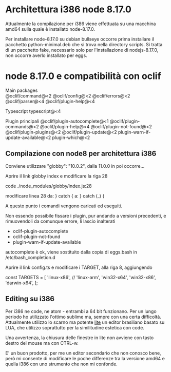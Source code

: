 # Architettura i386 node 8.17.0

Attualmente la compilazione per i386 viene effettuata su una macchina amd64 sulla quale è installato node-8.17.0.

Per installare node-8.17.0 su debian bullseye occorre prima installare il pacchetto python-minimal.deb che si trova nella directory scripts. Si tratta di un pacchetto fake, necessario solo per l'installazione di nodejs-8.17.0, non occorre averlo installato per eggs.

# node 8.17.0 e compatibilità con oclif
Main packages	
@oclif/command@<2
@oclif/config@<2
@oclif/errors@<2
@oclif/parser@<4
@oclif/plugin-help@<4

Typescript
typescript@<4

Plugin principali
@oclif/plugin-autocomplete@<1
@oclif/plugin-commands@<2
@oclif/plugin-help@<4
@oclif/plugin-not-found@<2
@oclif/plugin-plugins@<2
@oclif/plugin-update@<2
plugin-warn-if-update-available@<2
plugin-which@<2


## Compilazione con node8 per architettura i386

Conviene utilizzare "globby": "10.0.2", dalla 11.0.0 in poi occorre...

Aprire il link globby index e modificare la riga 28

code ./node_modules/globby/index.js:28

modificare linea 28 da:
	} catch {
a:
    } catch (_) {

A questo punto i comandi vengono caricati ed eseguiti.

Non essendo possibile fissare i plugin, pur andando a versioni precedenti,
e rimuovendoli da comunque errore, li lascio inalterati

* oclif-plugin-autocomplete
* oclif-plugin-not-found
* plugin-warn-if-update-available


autocomplete è ok, viene sostituito dalla copia di eggs.bash in /etc/bash_completion.d

Aprire il link config.ts e modificare i TARGET, alla riga 8, aggiungendo

const TARGETS = [
    'linux-x86',
   // 'linux-arm',
    'win32-x64',
    'win32-x86',
    'darwin-x64',
];

## Editing su i386

Per i386 ne code, ne atom - entrambi a 64 bit funzionano. Per un lungo periodo ho utilizzato l'ottimo sublime ma,
sempre con una certa difficoltà. Attualmente utilizzo lo scarno ma potente [lite](https://github.com/rxi/lite) un editor brasiliano basato su LUA,
che utilizzo soprattutto per la similitudine estetica con code.

Una avvertenza, la chiusura delle finestre in lite non avviene con tasto destro del mouse ma con CTRL-w.

E' un buon prodotto, per me un editor secondario che non conosco bene, però mi consente di modificare le poche differenze tra la versione
amd64 e quella i386 con uno strumento che non mi confonde.




